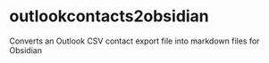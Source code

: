 # outlookcontacts2obsidian
Converts an Outlook CSV contact export file into markdown files for Obsidian
